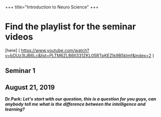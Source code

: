 +++
title="Introduction to Neuro Science"
+++

<h1>Find the playlist for the seminar videos  </h1>   

[here] ( https://www.youtube.com/watch?v=bDUz3tJB6Lc&list=PLTM6ZLB6tl331ZKL05RTpKEZIk9B5klmf&index=2 ) 

## **Seminar 1**
<h2>   August 21, 2019 </h2>

<body>

**Dr.Park: _Let's start with our question, this is a question for you guys, can anybody tell me what is the difference between the intelligence and learning?_**


</body>



